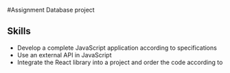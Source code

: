 #Assignment 
Database project

## Skills
* Develop a complete JavaScript application according to specifications
* Use an external API in JavaScript
* Integrate the React library into a project and order the code according to





